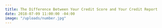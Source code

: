 ```yaml
---
title: The Difference Between Your Credit Score and Your Credit Report
date: 2018-07-09 11:00:00 -04:00
image: "/uploads/number.jpg"
---
```



